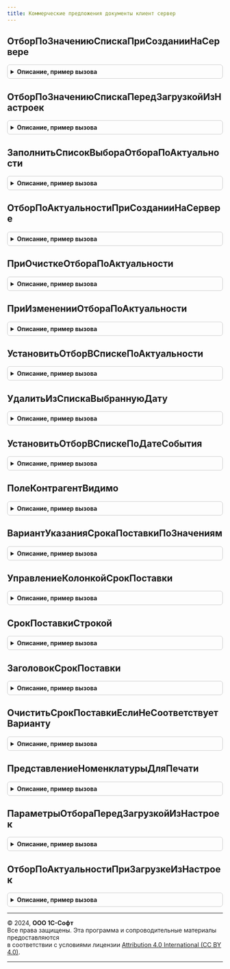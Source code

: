 ```yaml
---
title: Коммерческие предложения документы клиент сервер
---
```



## ОтборПоЗначениюСпискаПриСозданииНаСервере
<details style="margin: 1em 0; padding: 0.5em; border: 1px solid #ccc; border-radius: 6px;">

<summary style="font-weight: bold; cursor: pointer;">Описание, пример вызова</summary>

```bsl

// Устанавливает отбор в списке по указанному значению для нужной колонки
// с учетом переданной структуры быстрого отбора.
//
// Параметры:
//  Список                  - ДинамическийСписок - список, для которого требуется установить отбор.
//  ИмяКолонки              - Строка - имя колонки, по которой устанавливается отбор.
//  Значение                - Произвольный - устанавливаемое значение отбора.
//  СтруктураБыстрогоОтбора - Неопределено, Структура - содержит ключи и значения отбора.
//  Использование           - Неопределено, Булево - признак использования элемента отбора.
//  ВидСравнения            - Неопределено, ВидСравненияКомпоновкиДанных - вид сравнения, устанавливаемый для элемента отбора.
//  ИмяНастройки            - Строка - имя настройки формы, в которой содержится значение отбора.
//
Процедура ОтборПоЗначениюСпискаПриСозданииНаСервере(Список, ИмяКолонки, Значение, Знач СтруктураБыстрогоОтбора, Экспорт
```

Пример вызова
```bsl
КоммерческиеПредложенияДокументыКлиентСервер.ОтборПоЗначениюСпискаПриСозданииНаСервере(Список, ИмяКолонки, Значение, СтруктураБыстрогоОтбора, );
```
</details>

## ОтборПоЗначениюСпискаПередЗагрузкойИзНастроек
<details style="margin: 1em 0; padding: 0.5em; border: 1px solid #ccc; border-radius: 6px;">

<summary style="font-weight: bold; cursor: pointer;">Описание, пример вызова</summary>

```bsl

// Устанавливает отбор в списке по указанному значению для нужной колонки
// с учетом переданной структуры быстрого отбора.
//
// Параметры:
//  Параметры               - Структура - настройки отбора списка документов:
//  * Список                - ДинамическийСписок - список, для которого требуется установить отбор.
//  * ИмяКолонки            - Строка - имя колонки, по которой устанавливается отбор.
//  * ИмяНастройки          - Строка - имя сохраненной настройки.
//  * Настройки             - НастройкиКомпоновкиДанных  -настройки, из которых могут получаться значения отбора
//  * Использование         - Неопределено, Булево - признак использования элемента отбора.
//  * ВидСравнения          - Неопределено, ВидСравненияКомпоновкиДанных - вид сравнения, устанавливаемый для элемента отбора.
//  Значение                - Произвольный - устанавливаемое значение отбора.
//  СтруктураБыстрогоОтбора - Неопределено, Структура - содержит ключи и значения отбора.
//
Процедура ОтборПоЗначениюСпискаПередЗагрузкойИзНастроек(Параметры, Значение, Знач СтруктураБыстрогоОтбора) Экспорт
```

Пример вызова
```bsl
КоммерческиеПредложенияДокументыКлиентСервер.ОтборПоЗначениюСпискаПередЗагрузкойИзНастроек(Параметры, Значение, СтруктураБыстрогоОтбора) 
```
</details>

## ЗаполнитьСписокВыбораОтбораПоАктуальности
<details style="margin: 1em 0; padding: 0.5em; border: 1px solid #ccc; border-radius: 6px;">

<summary style="font-weight: bold; cursor: pointer;">Описание, пример вызова</summary>

```bsl

// Заполняет список выбора для отбора по актуальности.
//
// Параметры:
//  СписокВыбораАктуальности - СписокЗначений - список выбора, который необходимо заполнить.
//
Процедура ЗаполнитьСписокВыбораОтбораПоАктуальности(СписокВыбораАктуальности) Экспорт
```

Пример вызова
```bsl
КоммерческиеПредложенияДокументыКлиентСервер.ЗаполнитьСписокВыбораОтбораПоАктуальности(СписокВыбораАктуальности) 
```
</details>

## ОтборПоАктуальностиПриСозданииНаСервере
<details style="margin: 1em 0; padding: 0.5em; border: 1px solid #ccc; border-radius: 6px;">

<summary style="font-weight: bold; cursor: pointer;">Описание, пример вызова</summary>

```bsl

// Устанавливает переданный в форму списка документов отбор по актуальности.
//
// Параметры:
//  Список                  - ДинамическийСписок - список, в котором необходимо установить отбор.
//  Актуальность            - Строка - строка отбора по актуальности.
//  ДатаСобытия             - Дата - дата, на которую необходимо считать документы неактуальными.
//  ТекущаяДата             - Дата - текущая дата сеанса.
//  СтруктураБыстрогоОтбора - Структура - переданный в форму списка документов отбор.
//  СписокВыбора            - СписокЗначений - список, отображаемый в элементе формы.
//
Процедура ОтборПоАктуальностиПриСозданииНаСервере(Список, Актуальность, ДатаСобытия, ТекущаяДата, Знач СтруктураБыстрогоОтбора, СписокВыбора) Экспорт
```

Пример вызова
```bsl
КоммерческиеПредложенияДокументыКлиентСервер.ОтборПоАктуальностиПриСозданииНаСервере(Список, Актуальность, ДатаСобытия, ТекущаяДата, СтруктураБыстрогоОтбора, СписокВыбора) 
```
</details>

## ПриОчисткеОтбораПоАктуальности
<details style="margin: 1em 0; padding: 0.5em; border: 1px solid #ccc; border-radius: 6px;">

<summary style="font-weight: bold; cursor: pointer;">Описание, пример вызова</summary>

```bsl

// Устанавливает в форме списка документов отбор по актуальности и дате актуальности.
// Изменяет значение даты актуальности в зависимости от строки актуальности.
//
// Параметры:
//  Список               - ДинамическийСписок - список, в котором необходимо установить отбор
//  Актуальность         - Строка - строка отбора по актуальности
//  ДатаСобытия          - Дата - дата, на которую документ будет просрочен
//  ТекущаяДата          - Дата - текущая дата сеанса.
//  СтандартнаяОбработка - Булево - флаг выполнения стандартной обработки при очистке значения поля.
//  СписокВыбора         - СписокЗначений - список, содержащий возможные значения отбора.
//
Процедура ПриОчисткеОтбораПоАктуальности(Список, Актуальность, ДатаСобытия, ТекущаяДата, СтандартнаяОбработка, СписокВыбора) Экспорт
```

Пример вызова
```bsl
КоммерческиеПредложенияДокументыКлиентСервер.ПриОчисткеОтбораПоАктуальности(Список, Актуальность, ДатаСобытия, ТекущаяДата, СтандартнаяОбработка, СписокВыбора) 
```
</details>

## ПриИзмененииОтбораПоАктуальности
<details style="margin: 1em 0; padding: 0.5em; border: 1px solid #ccc; border-radius: 6px;">

<summary style="font-weight: bold; cursor: pointer;">Описание, пример вызова</summary>

```bsl

// Устанавливает в форме списка документов отбор по актуальности и дате актуальности
// Изменяет значение даты актуальности в зависимости от строки актуальности.
//
// Параметры:
//  Список       - ДинамическийСписок - список, в котором необходимо установить отбор
//  Актуальность - Строка - строка отбора по актуальности
//  ДатаСобытия  - Дата - дата, на которую документы считаются неактуальными
//  ТекущаяДата  - Дата - текущая дата сеанса.
//  СписокВыбора - СписокЗначений - содержащий возможные значения отбора.
//
Процедура ПриИзмененииОтбораПоАктуальности(Список, Актуальность, ДатаСобытия, ТекущаяДата, СписокВыбора) Экспорт
```

Пример вызова
```bsl
КоммерческиеПредложенияДокументыКлиентСервер.ПриИзмененииОтбораПоАктуальности(Список, Актуальность, ДатаСобытия, ТекущаяДата, СписокВыбора) 
```
</details>

## УстановитьОтборВСпискеПоАктуальности
<details style="margin: 1em 0; padding: 0.5em; border: 1px solid #ccc; border-radius: 6px;">

<summary style="font-weight: bold; cursor: pointer;">Описание, пример вызова</summary>

```bsl

// Устанавливает в форме списка документов отбор по актуальности.
//
// Параметры:
//  Список - ДинамическийСписок - список, в котором необходимо установить отбор.
//  Актуальность - Строка - строка отбора по актуальности.
//
Процедура УстановитьОтборВСпискеПоАктуальности(Список, Актуальность) Экспорт
```

Пример вызова
```bsl
КоммерческиеПредложенияДокументыКлиентСервер.УстановитьОтборВСпискеПоАктуальности(Список, Актуальность) 
```
</details>

## УдалитьИзСпискаВыбраннуюДату
<details style="margin: 1em 0; padding: 0.5em; border: 1px solid #ccc; border-radius: 6px;">

<summary style="font-weight: bold; cursor: pointer;">Описание, пример вызова</summary>

```bsl

// Удаляет из списка выбора элемент с выбранной датой.
//
// Параметры:
//  СписокВыбора - СписокЗначений - список, из которого удаляется значение.
//
Процедура УдалитьИзСпискаВыбраннуюДату(СписокВыбора) Экспорт
```

Пример вызова
```bsl
КоммерческиеПредложенияДокументыКлиентСервер.УдалитьИзСпискаВыбраннуюДату(СписокВыбора) 
```
</details>

## УстановитьОтборВСпискеПоДатеСобытия
<details style="margin: 1em 0; padding: 0.5em; border: 1px solid #ccc; border-radius: 6px;">

<summary style="font-weight: bold; cursor: pointer;">Описание, пример вызова</summary>

```bsl

// Устанавливает в форме списка документов отбор по дате события.
//
// Параметры:
//  Список      - ДинамическийСписок - список, в котором необходимо установить отбор.
//  ДатаСобытия - Дата - дата, на которую документ будет просрочен.
//
Процедура УстановитьОтборВСпискеПоДатеСобытия(Список, ДатаСобытия) Экспорт
```

Пример вызова
```bsl
КоммерческиеПредложенияДокументыКлиентСервер.УстановитьОтборВСпискеПоДатеСобытия(Список, ДатаСобытия) 
```
</details>

## ПолеКонтрагентВидимо
<details style="margin: 1em 0; padding: 0.5em; border: 1px solid #ccc; border-radius: 6px;">

<summary style="font-weight: bold; cursor: pointer;">Описание, пример вызова</summary>

```bsl

// Определяет видимость поля контрагент в форме документа.
//
// Параметры:
//  НастройкиУчета  - Структура - содержит настройки учета.
//
// Возвращаемое значение:
//   Булево   - Истина, если контрагент видим.
//
Функция ПолеКонтрагентВидимо(НастройкиУчета) Экспорт
```

Пример вызова
```bsl
Результат = КоммерческиеПредложенияДокументыКлиентСервер.ПолеКонтрагентВидимо(НастройкиУчета) 
```
</details>

## ВариантУказанияСрокаПоставкиПоЗначениям
<details style="margin: 1em 0; padding: 0.5em; border: 1px solid #ccc; border-radius: 6px;">

<summary style="font-weight: bold; cursor: pointer;">Описание, пример вызова</summary>

```bsl

// Определяет вариант указания срока поставки по содержащимся в массиве значениям.
//
// Параметры:
//  МассивЗначений  - Массив - содержит значения срока поставки.
//
// Возвращаемое значение:
//   ПеречислениеСсылка.ВариантыСроковПоставкиКоммерческихПредложений - определенный вариант указания.
//
Функция ВариантУказанияСрокаПоставкиПоЗначениям(МассивЗначений) Экспорт
```

Пример вызова
```bsl
Результат = КоммерческиеПредложенияДокументыКлиентСервер.ВариантУказанияСрокаПоставкиПоЗначениям(МассивЗначений) 
```
</details>

## УправлениеКолонкойСрокПоставки
<details style="margin: 1em 0; padding: 0.5em; border: 1px solid #ccc; border-radius: 6px;">

<summary style="font-weight: bold; cursor: pointer;">Описание, пример вызова</summary>

```bsl

// Настраивает колонку "Срок поставки" и команду изменяющую срок поставки, в зависимости от варианта указания.
//
// Параметры:
//  ВариантУказанияСрокаПоставки - ПеречислениеСсылка.ВариантыСроковПоставкиКоммерческихПредложений - вариант указания.
//  ЭлементФормыКолонка          - ЭлементыФормы - колонка табличной части, содержащая срок поставки.
//  ЭлементФормыКоманда          - ЭлементыФормы - элемент формы, содержащий команду, изменяющую срок поставки.
//
Процедура УправлениеКолонкойСрокПоставки(ВариантУказанияСрокаПоставки, ЭлементФормыКолонка, ЭлементФормыКоманда = Неопределено) Экспорт
```

Пример вызова
```bsl
КоммерческиеПредложенияДокументыКлиентСервер.УправлениеКолонкойСрокПоставки(ВариантУказанияСрокаПоставки, ЭлементФормыКолонка, ЭлементФормыКоманда);
```
</details>

## СрокПоставкиСтрокой
<details style="margin: 1em 0; padding: 0.5em; border: 1px solid #ccc; border-radius: 6px;">

<summary style="font-weight: bold; cursor: pointer;">Описание, пример вызова</summary>

```bsl

// Формирует представление значения срока поставки, в зависимости от варианта указания.
//
// Параметры:
//  ВариантУказанияСрокаПоставки - ПеречислениеСсылка.ВариантыСроковПоставкиКоммерческихПредложений - вариант указания.
//  СрокПоставки                 - Число, Дата - значение срока поставки
//
// Возвращаемое значение:
//   Строка   - сформированное представление значение срока поставки.
//
Функция СрокПоставкиСтрокой(ВариантУказанияСрокаПоставки, СрокПоставки) Экспорт
```

Пример вызова
```bsl
Результат = КоммерческиеПредложенияДокументыКлиентСервер.СрокПоставкиСтрокой(ВариантУказанияСрокаПоставки, СрокПоставки) 
```
</details>

## ЗаголовокСрокПоставки
<details style="margin: 1em 0; padding: 0.5em; border: 1px solid #ccc; border-radius: 6px;">

<summary style="font-weight: bold; cursor: pointer;">Описание, пример вызова</summary>

```bsl

// Формирует заголовок колонки "Срок поставки".
//
// Параметры:
//  ВариантУказанияСрокаПоставки - ПеречислениеСсылка.ВариантыСроковПоставкиКоммерческихПредложений - вариант указания.
//
// Возвращаемое значение:
//   Строка   - сформированный заголовок колонки.
//
Функция ЗаголовокСрокПоставки(ВариантУказанияСрокаПоставки) Экспорт
```

Пример вызова
```bsl
Результат = КоммерческиеПредложенияДокументыКлиентСервер.ЗаголовокСрокПоставки(ВариантУказанияСрокаПоставки) 
```
</details>

## ОчиститьСрокПоставкиЕслиНеСоответствуетВарианту
<details style="margin: 1em 0; padding: 0.5em; border: 1px solid #ccc; border-radius: 6px;">

<summary style="font-weight: bold; cursor: pointer;">Описание, пример вызова</summary>

```bsl

// Очищает в колонке табличной части срок поставки, если он не соответствует варианту указания.
//
// Параметры:
//  ТабличнаяЧасть               - ТабличнаяЧасть - в ней содержится колонка со сроком поставки.
//  ИмяРеквизита                 - Строка - имя реквизита табличной части, содержащего срок поставки.
//  ВариантУказанияСрокаПоставки - ПеречислениеСсылка.ВариантыСроковПоставкиКоммерческихПредложений - вариант указания.
//
Процедура ОчиститьСрокПоставкиЕслиНеСоответствуетВарианту(ТабличнаяЧасть, ИмяРеквизита, ВариантУказанияСрокаПоставки) Экспорт
```

Пример вызова
```bsl
КоммерческиеПредложенияДокументыКлиентСервер.ОчиститьСрокПоставкиЕслиНеСоответствуетВарианту(ТабличнаяЧасть, ИмяРеквизита, ВариантУказанияСрокаПоставки) 
```
</details>

## ПредставлениеНоменклатурыДляПечати
<details style="margin: 1em 0; padding: 0.5em; border: 1px solid #ccc; border-radius: 6px;">

<summary style="font-weight: bold; cursor: pointer;">Описание, пример вызова</summary>

```bsl

// Формирует представление номенклатуры для печати.
//
// Параметры:
//  Номенклатура   - ОпределяемыйТип.НоменклатураБЭД - номенклатура.
//  Характеристика - ОпределяемыйТип.ХарактеристикаНоменклатурыБЭД - характеристика.
//
// Возвращаемое значение:
//   Строка   - сформированное представление номенклатуры для печати.
//
Функция ПредставлениеНоменклатурыДляПечати(Номенклатура, Характеристика) Экспорт
```

Пример вызова
```bsl
Результат = КоммерческиеПредложенияДокументыКлиентСервер.ПредставлениеНоменклатурыДляПечати(Номенклатура, Характеристика) 
```
</details>

## ПараметрыОтбораПередЗагрузкойИзНастроек
<details style="margin: 1em 0; padding: 0.5em; border: 1px solid #ccc; border-radius: 6px;">

<summary style="font-weight: bold; cursor: pointer;">Описание, пример вызова</summary>

```bsl

// Описание параметров отбора формы списка документов.
//
// Возвращаемое значение:
//  Структура - содержит поля:
//  * Список        - ДинамическийСписок - список, для которого требуется установить отбор.
//  * ИмяКолонки    - Строка - имя колонки, по которой устанавливается отбор.
//  * ИмяНастройки  - Строка - имя сохраненной настройки.
//  * Настройки     - НастройкиКомпоновкиДанных  -настройки, из которых могут получаться значения отбора
//  * Использование - Неопределено, Булево - признак использования элемента отбора.
//  * ВидСравнения  - Неопределено, ВидСравненияКомпоновкиДанных - вид сравнения, устанавливаемый для элемента отбора.
//
Функция ПараметрыОтбораПередЗагрузкойИзНастроек() Экспорт
```

Пример вызова
```bsl
Результат = КоммерческиеПредложенияДокументыКлиентСервер.ПараметрыОтбораПередЗагрузкойИзНастроек() 
```
</details>

## ОтборПоАктуальностиПриЗагрузкеИзНастроек
<details style="margin: 1em 0; padding: 0.5em; border: 1px solid #ccc; border-radius: 6px;">

<summary style="font-weight: bold; cursor: pointer;">Описание, пример вызова</summary>

```bsl

// Устанавливает в форме списка документов отбор по актуальности, сохраненный в настройках
// Отбор из настроек устанавливается только если отбор не передан в форму извне.
//
// Параметры:
//  Список                  - ДинамическийСписок - список, в котором необходимо установить отбор.
//  Актуальность            - Строка - строка отбора по актуальности.
//  ДатаСобытия             - Дата - дата, на которую необходимо считать документы неактуальными.
//  ТекущаяДата             - Дата - текущая дата сеанса.
//  СтруктураБыстрогоОтбора - Структура - переданный в форму списка документов отбор.
//  Настройки               - Соответствие - настройки формы.
//  СписокВыбора            - СписокЗначений - список, содержащий возможные значения отбора.
//
Процедура ОтборПоАктуальностиПриЗагрузкеИзНастроек(Список, Актуальность, ДатаСобытия, ТекущаяДата, Знач СтруктураБыстрогоОтбора, Настройки, СписокВыбора) Экспорт
```

Пример вызова
```bsl
КоммерческиеПредложенияДокументыКлиентСервер.ОтборПоАктуальностиПриЗагрузкеИзНастроек(Список, Актуальность, ДатаСобытия, ТекущаяДата, СтруктураБыстрогоОтбора, Настройки, СписокВыбора) 
```
</details>

---

© 2024, **ООО 1С-Софт**  
Все права защищены. Эта программа и сопроводительные материалы предоставляются  
в соответствии с условиями лицензии [Attribution 4.0 International (CC BY 4.0)](https://creativecommons.org/licenses/by/4.0/legalcode).

---
